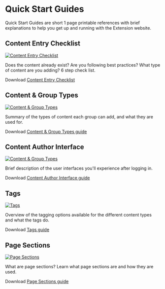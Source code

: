 # Quick Start Guides

Quick Start Guides are short 1 page printable references with brief explanations to help you get up and running with the Extension website.

## Content Entry Checklist

<a class="" href="../documents/content-entry-checklist.pdf"><img class="img responsive float-right" src="../images/content-entry-checklist-sm.png" alt="Content Entry Checklist"></a>
<p>Does the content already exist? Are you following best practices? What type of content are you adding? 6 step check list.</p>

<p class="clearfix">Download <a class="btn btn-neutral btn-small" href="../documents/content-entry-checklist.pdf">Content Entry Checklist</a></p>


## Content & Group Types

<a class="" href="../documents/content-types.pdf"><img class="pull-right" src="../images/content-types-sm.png" alt="Content & Group Types"></a>
<p>Summary of the types of content each group can add, and what they are used for.</p>

<p class="clearfix">Download <a class="btn btn-neutral btn-small" href="../documents/content-types.pdf">Content & Group Types guide</a></p>

<h2>Content Author Interface</h2>
<a class="" href="../documents/site-interface.pdf"><img class="pull-right" src="../images/site-interface-sm.png" alt="Content & Group Types"></a>
<p>Brief description of the user interfaces you'll experience after logging in.</p>

<p class="clearfix">Download <a class="btn btn-neutral btn-small" href="../documents/site-interface.pdf">Content Author Interface guide</a></p>

## Tags
<a class="" href="../documents/tagging.pdf"><img class="pull-right" src="../images/tagging-sm.png" alt="Tags"></a>
<p>Overview of the tagging options available for the different content types and what the tags do. </p>

<p class="clearfix">Download <a class="btn btn-neutral btn-small" href="../documents/tagging.pdf">Tags guide</a></p>


## Page Sections

<a class="" href="../documents/page-sections.pdf"><img class="pull-right" src="../images/page-sections-sm.png" alt="Page Sections"></a>
<p>What are page sections? Learn what page sections are and how they are used.</p>

<p class="clearfix">Download <a class="btn btn-neutral btn-small" href="../documents/page-sections.pdf">Page Sections guide</a> </p>
